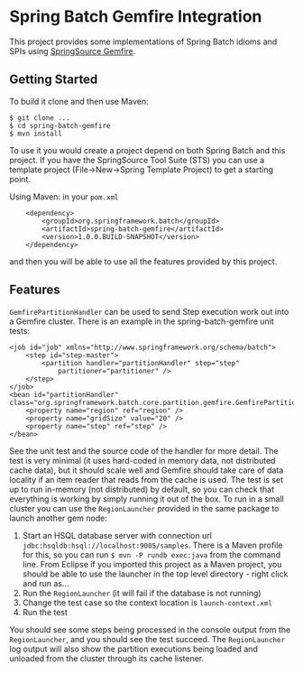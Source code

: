 # Spring Batch Gemfire Integration #

This project provides some implementations of Spring Batch idioms and SPIs using [SpringSource Gemfire](http://www.springsource.com/products/data-management).

## Getting Started ##

To build it clone and then use Maven:

    $ git clone ...
    $ cd spring-batch-gemfire
    $ mvn install

To use it you would create a project depend on both Spring Batch and this project.  If you have the SpringSource Tool Suite (STS) you can use  a template project (File->New->Spring Template Project) to get a starting point.

Using Maven: in your `pom.xml`

		<dependency>
			<groupId>org.springframework.batch</groupId>
			<artifactId>spring-batch-gemfire</artifactId>
			<version>1.0.0.BUILD-SNAPSHOT</version>
		</dependency>

and then you will be able to use all the features provided by this project.

## Features ##

`GemfirePartitionHandler` can be used to send Step execution work out into a Gemfire cluster.  There is an example in the spring-batch-gemfire unit tests:

    <job id="job" xmlns="http://www.springframework.org/schema/batch">
        <step id="step-master">
            <partition handler="partitionHandler" step="step"
                partitioner="partitioner" />
        </step>
    </job>
    <bean id="partitionHandler" class="org.springframework.batch.core.partition.gemfire.GemfirePartitionHandler">
        <property name="region" ref="region" />
        <property name="gridSize" value="20" />
        <property name="step" ref="step" />
    </bean>

See the unit test and the source code of the handler for more detail.  The test is very minimal (it uses hard-coded in memory data, not distributed cache data), but it should scale well and Gemfire should take care of data locality if an item reader that reads from the cache is used.  The test is set up to run in-memory (not distributed) by default, so you can check that everything is working by simply running it out of the box.  To run in a small cluster you can use the `RegionLauncher` provided in the same package to launch another gem node:

1. Start an HSQL database server with connection url `jdbc:hsqldb:hsql://localhost:9005/samples`.  There is a Maven profile for this,
so you can run `$ mvn -P rundb exec:java` from the command line.  From Eclipse if you imported
this project as a Maven project, you should be able to use the launcher in the top level directory - right click and run as...
2. Run the `RegionLauncher` (it will fail if the database is not running)
3. Change the test case so the context location is `launch-context.xml`
4. Run the test

You should see some steps being processed in the console output from the `RegionLauncher`, and you should see the test succeed.  The `RegionLauncher` log output will also show the partition executions being loaded and unloaded from the cluster through its cache listener.
